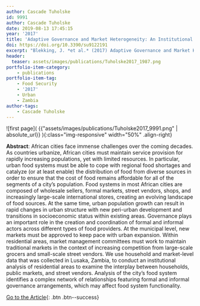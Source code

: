 ```yaml
---
author: Cascade Tuholske
id: 9991
author: Cascade Tuholske 
date: 2019-08-13 17:45:15   
year: '2017'
title: 'Adaptive Governance and Market Heterogeneity: An Institutional Analysis of an Urban Food System in Sub-Saharan Africa'
doi: https://doi.org/10.3390/su9122191
excerpt: "Blekking, J. *et al.* (2017) Adaptive Governance and Market Heterogeneity: An Institutional Analysis of an Urban Food System in Sub-Saharan Africa doi:10.3390/su9122191"
header:
  teaser: assets/images/publications/Tuholske2017_1987.png
portfolio-item-category:
    - publications
portfolio-item-tag:
    - Food Security
    - '2017'
    - Urban
    - Zambia
author-tags: 
    - Cascade Tuholske
---
```


![first page]( {{"assets/images/publications/Tuholske2017_9991.png" | absolute_url}} ){:class="img-responsive" width="50%" .align-right}

**Abstract**: African cities face immense challenges over the coming decades. As countries urbanize, African cities must maintain service provision for rapidly increasing populations, yet with limited resources. In particular, urban food systems must be able to cope with regional food shortages and catalyze (or at least enable) the distribution of food from diverse sources in order to ensure that the cost of food remains affordable for all of the segments of a city’s population. Food systems in most African cities are composed of wholesale sellers, formal markets, street vendors, shops, and increasingly large-scale international stores, creating an evolving landscape of food sources. At the same time, urban population growth can result in rapid changes in urban structure with new peri-urban development and transitions in socioeconomic status within existing areas. Governance plays an important role in the creation and coordination of formal and informal actors across different types of food providers. At the municipal level, new markets must be approved to keep pace with urban expansion. Within residential areas, market management committees must work to maintain traditional markets in the context of increasing competition from large-scale grocers and small-scale street vendors. We use household and market-level data that was collected in Lusaka, Zambia, to conduct an institutional analysis of residential areas to examine the interplay between households, public markets, and street vendors. Analysis of the city’s food system identifies a complex network of relationships featuring formal and informal governance arrangements, which may affect food system functionality.

[Go to the Article](https://www.mdpi.com/2071-1050/9/12/2191){: .btn .btn--success}
 



